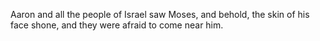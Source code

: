 Aaron and all the people of Israel saw Moses, and behold, the skin of his face shone, and they were afraid to come near him.
